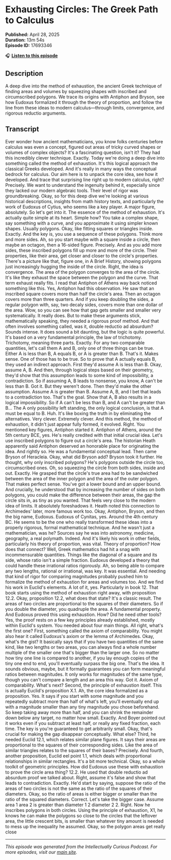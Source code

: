 # Exhausting Circles: The Greek Path to Calculus

**Published:** April 28, 2025  
**Duration:** 13m 54s  
**Episode ID:** 17693346

🎧 **[Listen to this episode](https://intellectuallycurious.buzzsprout.com/2529712/episodes/17693346-exhausting-circles-the-greek-path-to-calculus)**

## Description

A deep dive into the method of exhaustion, the ancient Greek technique of finding areas and volumes by squeezing shapes with inscribed and circumscribed polygons. We trace its origins with Antiphon and Bryson, see how Eudoxus formalized it through the theory of proportion, and follow the line from these ideas to modern calculus—through limits, convergence, and rigorous reductio arguments.

## Transcript

Ever wonder how ancient mathematicians, you know folks centuries before calculus was even a concept, figured out areas of tricky curved shapes or volumes of complex objects? It's a fascinating question, isn't it? They had this incredibly clever technique. Exactly. Today we're doing a deep dive into something called the method of exhaustion. It's this logical approach the classical Greeks developed. And it's really in many ways the conceptual bedrock for calculus. Our aim here is to unpack the core idea, see how it developed. And trace that surprising line right up to modern calculus, right? Precisely. We want to understand the ingenuity behind it, especially since they lacked our modern algebraic tools. Their level of rigor was groundbreaking. Okay, so for this deep dive we're looking at various historical descriptions, insights from math history texts, and particularly the work of Eudoxus of Cytius, who seems like a key player. A major figure, absolutely. So let's get into it. The essence of the method of exhaustion. It's actually quite simple at its heart. Simple how? You take a complex shape, say something with a curve, and you approximate it using simpler known shapes. Usually polygons. Okay, like fitting squares or triangles inside. Exactly. And the key is, you use a sequence of these polygons. Think more and more sides. Ah, so you start maybe with a square inside a circle, then maybe an octagon, then a 16-sided figure. Precisely. And as you add more sides, these inscribed polygons fill up more and more of the circle. Their properties, like their area, get closer and closer to the circle's properties. There's a picture like that, figure one, in A Brief History, showing polygons just increasingly hugging the inside of the circle. Right, the idea is convergence. The area of the polygon converges to the area of the circle. It's like they exhaust the space between the polygon and the curve. That term exhaust really fits. I read that Antiphon of Athens way back noticed something like this. Yes, Antiphon had this observation. He saw that an inscribed square covers more than half the circle's area. Then an octagon covers more than three quarters. And if you keep doubling the sides, a regular polygon with, say, two decaly sides, covers more than one dollar of the area. Wow, so you can see how that gap gets smaller and smaller very systematically. It really does. But to make these arguments stick, mathematically speaking, they needed a rigorous proof method. And that often involves something called, was it, double reductio ad absurdum? Sounds intense. It does sound a bit daunting, but the logic is quite powerful. It's based on a very fundamental principle, the law of trichotomy. Trichotomy, meaning three parts. Exactly. For any two comparable quantities, let's call them A and B, only one of three things can be true. Either A is less than B, A equals B, or A is greater than B. That's it. Makes sense. One of those has to be true. So to prove that A actually equals B, they used an indirect approach. First they'd assume A is less than B. Okay, assume A, B. And then, through logical steps based on their geometry, they'd show that this assumption leads to some kind of impossibility, a contradiction. So if assuming A, B leads to nonsense, you know, A can't be less than B. Got it. But they weren't done. Then they'd make the other assumption. Assume A is greater than B. Assume A, B, and I bet that leads to a contradiction too. That's the goal. Show that A, B also results in a logical impossibility. So if A can't be less than B, and A can't be greater than B... The A only possibility left standing, the only logical conclusion, is that A must be equal to B. Huh. It's like boxing the truth in by eliminating the alternatives. Very clever. Extremely clever. And this method, the method of exhaustion, it didn't just appear fully formed, it evolved. Right. You mentioned key figures, Antiphon started it. Antiphon of Athens, around the 5th century BCE, yes. He's really credited with that initial crucial idea. Let's use inscribed polygons to figure out a circle's area. The historian Heath apparently said Antiphon deserved an honorable place for originating the idea. And rightly so. He was a fundamental conceptual lead. Then came Bryson of Heracleia. Okay, what did Bryson add? Bryson took it further. He thought, why only inscribed polygons? He's polygons outside the circle too, circumscribed ones. Oh, so squeezing the circle from both sides, inside and out. Exactly. He grasped that the circle's true area had to be sandwiched between the area of the inner polygon and the area of the outer polygon. That makes perfect sense. You've got a lower bound and an upper bound. And crucially, he understood that by increasing the number of sides on both polygons, you could make the difference between their areas, the gap the circle sits in, as tiny as you wanted. That feels very close to the modern idea of limits. It absolutely foreshadows it. Heath noted this connection to Archimedes' later, more famous work too. Okay, Antiphon, Bryson, and then the big name, Eudoxus. Eudoxus of Cynitas, yes. Around the 4th century BC. He seems to be the one who really transformed these ideas into a properly rigorous, formal mathematical technique. And he wasn't just a mathematician, was he? Sources say he was into astronomy, medicine, geography, a real polymath. Indeed. And it's likely his work in other fields, particularly his theory of proportion, was vital. Theory of proportion? How does that connect? Well, Greek mathematics had hit a snag with incommensurable quantities. Things like the diagonal of a square and its side, whose ratio isn't a simple fraction. Eudoxus developed a theory that could handle these irrational ratios rigorously. Ah, so being able to compare any two lengths, rational or irrational, was key. It was essential. And needing that kind of rigor for comparing magnitudes probably pushed him to formalize the method of exhaustion for areas and volumes too. And we find his work in Euclid's elements. A lot of it, yes. Particularly in book 12. That book starts using the method of exhaustion right away, with proposition 12.2. Okay, proposition 12.2, what does that state? It's a classic result. The areas of two circles are proportional to the squares of their diameters. So if you double the diameter, you quadruple the area. A fundamental property. And Eudoxus proved this using exhaustion. How? Did he need other tools? Yes, the proof rests on a few key principles already established, mostly within Euclid's system. You needed about four main things. All right, what's the first one? First, something called the axiom of comparability. You might also hear it called Eudoxus's axiom or the lemma of Archimedes. Okay, what's the gist? It basically says that if you have two quantities of the same kind, like two lengths or two areas, you can always find a whole number multiple of the smaller one that's bigger than the larger one. So no matter how tiny one line is compared to another, if you lay enough copies of the tiny one end to end, you'll eventually surpass the big one. That's the idea. It sounds obvious, maybe, but it formally guarantees you can form meaningful ratios between magnitudes. It only works for magnitudes of the same type, though you can't compare a length and an area this way. Got it. Axiom of comparability. What's next? Second, the principle of exhaustion itself. This is actually Euclid's proposition X.1. Ah, the core idea formalized as a proposition. Yes. It says if you start with some magnitude and you repeatedly subtract more than half of what's left, you'll eventually end up with a magnitude smaller than any tiny magnitude you chose beforehand. So keep taking away more than half, and you can shrink the remainder down below any target, no matter how small. Exactly. And Boyer pointed out it works even if you subtract at least half, or really any fixed fraction, each time. The key is you're guaranteed to get arbitrarily small. Okay, that's crucial for making the gap disappear conceptually. What else? Third, he needed Euclid 12.1, which relates similar plane figures. It says their areas are proportional to the squares of their corresponding sides. Like the area of similar triangles relates to the squares of their bases? Precisely. And fourth, another proposition, Euclid eel point 1.1, which deals with proportional relationships in similar rectangles. It's a bit more technical. Okay, so a whole toolkit of geometric principles. How did Eudoxus use these with exhaustion to prove the circle area thing? 12.2. He used that double reductio ad absurdum proof we talked about. Right, assume it's false and show that leads to contradiction. Exactly. He'd start by saying, suppose the ratio of the areas of two circles is not the same as the ratio of the squares of their diameters. Okay, so the ratio of areas is either bigger or smaller than the ratio of the squared diameters. Correct. Let's take the bigger case. Assume area 1 area 2 is greater than diameter 1 2 diameter 2 2. Right. Now he inscribes polygons in both circles. Using the principle of exhaustion, X1, he knows he can make the polygons so close to the circles that the leftover area, the little crescent bits, is smaller than whatever tiny amount is needed to mess up the inequality he assumed. Okay, so the polygon areas get really close

---
*This episode was generated from the Intellectually Curious Podcast. For more episodes, visit our [main site](https://intellectuallycurious.buzzsprout.com).*
